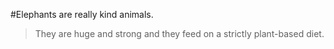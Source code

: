 #Elephants are really kind animals.

>They are huge and strong and they feed on a strictly plant-based diet.